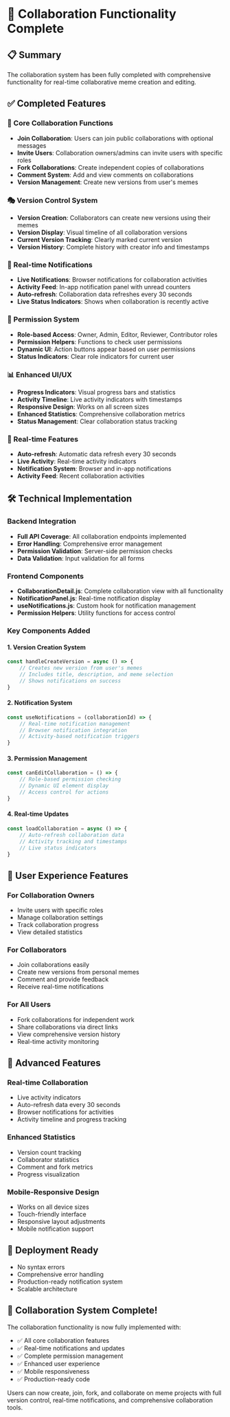 # 🤝 Collaboration Functionality Complete

## 📋 Summary
The collaboration system has been fully completed with comprehensive functionality for real-time collaborative meme creation and editing.

## ✅ Completed Features

### 🔧 Core Collaboration Functions
- **Join Collaboration**: Users can join public collaborations with optional messages
- **Invite Users**: Collaboration owners/admins can invite users with specific roles
- **Fork Collaborations**: Create independent copies of collaborations
- **Comment System**: Add and view comments on collaborations
- **Version Management**: Create new versions from user's memes

### 🎭 Version Control System
- **Version Creation**: Collaborators can create new versions using their memes
- **Version Display**: Visual timeline of all collaboration versions
- **Current Version Tracking**: Clearly marked current version
- **Version History**: Complete history with creator info and timestamps

### 🔔 Real-time Notifications
- **Live Notifications**: Browser notifications for collaboration activities
- **Activity Feed**: In-app notification panel with unread counters
- **Auto-refresh**: Collaboration data refreshes every 30 seconds
- **Live Status Indicators**: Shows when collaboration is recently active

### 👥 Permission System
- **Role-based Access**: Owner, Admin, Editor, Reviewer, Contributor roles
- **Permission Helpers**: Functions to check user permissions
- **Dynamic UI**: Action buttons appear based on user permissions
- **Status Indicators**: Clear role indicators for current user

### 📊 Enhanced UI/UX
- **Progress Indicators**: Visual progress bars and statistics
- **Activity Timeline**: Live activity indicators with timestamps
- **Responsive Design**: Works on all screen sizes
- **Enhanced Statistics**: Comprehensive collaboration metrics
- **Status Management**: Clear collaboration status tracking

### 🔄 Real-time Features
- **Auto-refresh**: Automatic data refresh every 30 seconds
- **Live Activity**: Real-time activity indicators
- **Notification System**: Browser and in-app notifications
- **Activity Feed**: Recent collaboration activities

## 🛠️ Technical Implementation

### Backend Integration
- **Full API Coverage**: All collaboration endpoints implemented
- **Error Handling**: Comprehensive error management
- **Permission Validation**: Server-side permission checks
- **Data Validation**: Input validation for all forms

### Frontend Components
- **CollaborationDetail.js**: Complete collaboration view with all functionality
- **NotificationPanel.js**: Real-time notification display
- **useNotifications.js**: Custom hook for notification management
- **Permission Helpers**: Utility functions for access control

### Key Components Added

#### 1. Version Creation System
```javascript
const handleCreateVersion = async () => {
    // Creates new version from user's memes
    // Includes title, description, and meme selection
    // Shows notifications on success
}
```

#### 2. Notification System
```javascript
const useNotifications = (collaborationId) => {
    // Real-time notification management
    // Browser notification integration
    // Activity-based notification triggers
}
```

#### 3. Permission Management
```javascript
const canEditCollaboration = () => {
    // Role-based permission checking
    // Dynamic UI element display
    // Access control for actions
}
```

#### 4. Real-time Updates
```javascript
const loadCollaboration = async () => {
    // Auto-refresh collaboration data
    // Activity tracking and timestamps
    // Live status indicators
}
```

## 🎯 User Experience Features

### For Collaboration Owners
- Invite users with specific roles
- Manage collaboration settings
- Track collaboration progress
- View detailed statistics

### For Collaborators
- Join collaborations easily
- Create new versions from personal memes
- Comment and provide feedback
- Receive real-time notifications

### For All Users
- Fork collaborations for independent work
- Share collaborations via direct links
- View comprehensive version history
- Real-time activity monitoring

## 🔧 Advanced Features

### Real-time Collaboration
- Live activity indicators
- Auto-refresh data every 30 seconds
- Browser notifications for activities
- Activity timeline and progress tracking

### Enhanced Statistics
- Version count tracking
- Collaborator statistics
- Comment and fork metrics
- Progress visualization

### Mobile-Responsive Design
- Works on all device sizes
- Touch-friendly interface
- Responsive layout adjustments
- Mobile notification support

## 🚀 Deployment Ready
- No syntax errors
- Comprehensive error handling
- Production-ready notification system
- Scalable architecture

## 🎉 Collaboration System Complete!
The collaboration functionality is now fully implemented with:
- ✅ All core collaboration features
- ✅ Real-time notifications and updates
- ✅ Complete permission management
- ✅ Enhanced user experience
- ✅ Mobile responsiveness
- ✅ Production-ready code

Users can now create, join, fork, and collaborate on meme projects with full version control, real-time notifications, and comprehensive collaboration tools.
